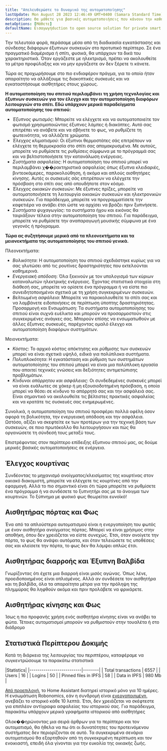 ```yaml
---
title: "Απελευθερώστε το δυναμικό της αυτοματοποίησης"
lastUpdate: Mon August 28 2023 12:46:49 GMT+0400 (Samara Standard Time)
description: Θα μάθετε για βασικές αυτοματοποιήσεις που κάνουν την καθημερινή ζωή ευκολότερη με το παράδειγμα ενός έξυπνου σπιτιού.
metaOptions: [Μάθετε]
defaultName: Εισαγωγήduction to open source solution for private smart homes
---
```


<RoboAcademyText>Την τελευταία φορά, περάσαμε μέσα από τη διαδικασία εγκατάστασης και σύνδεσης διάφορων έξυπνων συσκευών στο προτυπικό περίπτερο. Σε ένα πραγματικό διαμέρισμα ή σπίτι, φυσικά, θα υπάρχουν τα δικά του χαρακτηριστικά. Όταν εργάζεστε με ηλεκτρισμό, πρέπει να ακολουθείτε τα μέτρα προφύλαξης και να μην εργάζεστε αν δεν ξέρετε τι κάνετε.

Τώρα ας προχωρήσουμε στο πιο ενδιαφέρον πράγμα, για το οποίο ήταν απαραίτητο να αλλάξουμε τις διακοπτικές συσκευές και να εγκαταστήσουμε αισθητήρες στους χώρους.</RoboAcademyText>

**Η αυτοματοποίηση του σπιτιού περιλαμβάνει τη χρήση τεχνολογίας και έξυπνων συσκευών για τον έλεγχο και την αυτοματοποίηση διαφόρων λειτουργιών στο σπίτι. Εδώ υπάρχουν μερικά παραδείγματα αυτοματοποίησης του σπιτιού:**

* *Έξυπνος φωτισμός*: Μπορείτε να ελέγχετε και να αυτοματοποιείτε τον φωτισμό χρησιμοποιώντας έξυπνες λάμπες ή διακόπτες. Αυτό σας επιτρέπει να ανάβετε και να σβήνετε το φως, να ρυθμίζετε τη φωτεινότητα, να αλλάζετε χρώματα.
* *Έλεγχος κλιματισμού*: Οι έξυπνοι θερμοστάτες σάς επιτρέπουν να ελέγχετε τη θερμοκρασία στο σπίτι σας απομακρυσμένα. Με αυτούς, μπορείτε να ρυθμίσετε τις ρυθμίσεις σύμφωνα με το πρόγραμμά σας και να βελτιστοποιήσετε την κατανάλωση ενέργειας.
* *Συστήματα ασφαλείας*: Η αυτοματοποίηση του σπιτιού μπορεί να περιλαμβάνει χ��ρακτηριστικά ασφαλείας όπως έξυπνα κλειδαριές, βιντεοκάμερες, παρακολούθηση, ή ακόμα και απλούς αισθητήρες κίνησης. Αυτές οι συσκευές σάς επιτρέπουν να ελέγχετε την πρόσβαση στο σπίτι σας από οπουδήποτε στον κόσμο.
* *Έλεγχος οικιακών συσκευών*: Με έξυπνες πρίζες, μπορείτε να αυτοματοποιήσετε τη λειτουργία οικιακών συσκευών και ηλεκτρονικών συσκευών. Για παράδειγμα, μπορείτε να προγραμματίσετε την καφετιέρα να ανάβει έτσι ώστε να αρχίσει να βράζει πριν ξυπνήσετε.
* *Συστήματα ψυχαγωγίας*: τα συστήματα ήχου και εικόνας θα ταιριάξουν τέλεια στην αυτοματοποίηση του σπιτιού. Για παράδειγμα, μπορείτε να ρυθμίσετε την αναπαραγωγή μουσικής σύμφωνα με ένα γεγονός ή πρόγραμμα.

**Τώρα ας συζητήσουμε μερικά από τα πλεονεκτήματα και τα μειονεκτήματα της αυτοματοποίησης του σπιτιού γενικά.**

Πλεονεκτήματα:

* *Βολικότητα*: Η αυτοματοποίηση του σπιτιού σχεδιάστηκε κυρίως για να σας γλυτώσει από τις ρουτίνες δραστηριότητες που εκτελούνται καθημερινά.
* *Ενεργειακή απόδοση*: Όλα ξεκινούν με τον υπολογισμό των κύριων καταναλωτών ηλεκτρικής ενέργειας. Έχοντας στατιστικά στοιχεία στη διάθεσή σας, μπορείτε να ορίσετε ένα πρόγραμμα ή να είστε πιο συνειδητοποιημένοι σχετικά με τη χρήση συγκεκριμένων συσκευών.
* *Βελτιωμένη ασφάλεια*: Μπορείτε να παρακολουθείτε το σπίτι σας και να λαμβάνετε ειδοποιήσεις σε περίπτωση ύποπτης δραστηριότητας.
Προσαρμογή και Ενσωμάτωση: Τα συστήματα αυτοματοποίησης του σπιτιού είναι συχνά ευέλικτα και μπορούν να προσαρμοστούν στις συγκεκριμένες ανάγκες σας. Μπορούν επίσης να ενσωματωθούν με άλλες έξυπνες συσκευές, παρέχοντας ομαλό έλεγχο και αυτοματοποίηση διαφόρων συστημάτων.

Μειονεκτήματα:

* *Κόστος*: Το αρχικό κόστος απόκτησης και ρύθμισης των συσκευών μπορεί να είναι σχετικά υψηλό, ειδικά για πολύπλοκα συστήματα.
* *Πολυπλοκότητα*: Η εγκατάσταση και ρύθμιση των συστημάτων αυτοματοποίησης του σπιτιού μπορεί να είναι μια πολύπλοκη εργασία που απαιτεί τεχνικές γνώσεις και δεξιότητες αντιμετώπισης προβλημάτων.
* *Κίνδυνοι απόρρητου και ασφάλειας*: Οι συνδεδεμένες συσκευές μπορεί να είναι ευάλωτες σε χάκερ ή μη εξουσιοδοτημένη πρόσβαση, η οποία μπορεί να θέσει σε κίνδυνο το απόρρητό σας και την ασφάλειά σας. Είναι σημαντικό να ακολουθείτε τις βέλτιστες πρακτικές ασφαλείας και να κρατάτε τις συσκευές σας ενημερωμένες.

Συνολικά, η αυτοματοποίηση του σπιτιού προσφέρει πολλά οφέλη όσον αφορά τη βολικότητα, την ενεργειακή απόδοση και την ασφάλεια. Ωστόσο, αξίζει να σκεφτείτε εκ των προτέρων για την τεχνική βάση των συσκευών, σε ποιο πρωτόκολλο θα λειτουργήσουν και πώς θα οργανώσετε τη σύνδεσή τους μεταξύ τους.

Επιστρέφοντας στον περίπτερο επίδειξης έξυπνου σπιτιού μας, ας δούμε μερικές βασικές αυτοματοποιήσεις σε ενέργεια.

## Έλεγχος κουρτίνας

<LessonVideo :videos="[{src: 'https://crustipfs.info/ipfs/QmRMibK3Huppxfhvjk3Hs5NBn4ndFoxHHA2mJn22URnwf4', type: 'webm'}]" cover="smart-home-intro/assembling-smart-home-board-1.png" />

Συνδέοντας το μηχανισμό ανοίγματος/κλεισίματος της κουρτίνας στον οικιακό διακομιστή, μπορείτε να ελέγχετε τις κουρτίνες από την εφαρμογή. Αλλά το πιο σημαντικό είναι ότι τώρα μπορείτε να ρυθμίσετε ένα πρόγραμμα ή να συνδέσετε το ξυπνητήρι σας με το άνοιγμα των κουρτινών. Το ξύπνημα με φυσικό φως θεωρείται ευνοϊκό!

## Αισθητήρας πόρτας και Φως

<LessonVideo :videos="[{src: 'https://crustipfs.info/ipfs/QmR1WHAAdmPxSP2neFV8VhqFShbeVaYUsNLQ7n9Exh3JUz', type: 'webm'}]" cover="smart-home-intro/assembling-smart-home-board-1.png" />

Ένα από τα απλούστερα αυτοματισμού είναι η ενεργοποίηση του φωτός με έναν αισθητήρα ανοίγματος πόρτας. Μπορεί να είναι χρήσιμος στην αποθήκη, όπου δεν χρειάζεται να είστε συνεχώς. Έτσι, όταν ανοίγετε την πόρτα, το φως θα ανάψει αυτόματα, και όταν τελειώσετε τις υποθέσεις σας και κλείσετε την πόρτα, το φως δεν θα λάμψει απλώς έτσι.

## Αισθητήρας διαρροής και Έξυπνη Βαλβίδα

<LessonVideo :videos="[{src: 'https://crustipfs.info/ipfs/QmVEdwbE1wagebNybfneGKWpAPp3fyXBNnFRt2vduyMSCP', type: 'webm'}]" cover="smart-home-intro/assembling-smart-home-board-1.png" />

Γνωρίζοντας ότι έχετε μια διαρροή είναι μισός αγώνας. Όπως λένε, προειδοποιημένος είναι οπλισμένος. Αλλά αν συνδέσετε τον αισθητήρα και τη βαλβίδα, όλα τα απαραίτητα μέτρα για την πρόληψη της πλημμύρας θα ληφθούν ακόμα και πριν προλάβετε να φρικάρετε.

## Αισθητήρας κίνησης και Φως

<LessonVideo :videos="[{src: 'https://crustipfs.info/ipfs/QmWMAC3dUvuUg6Zxszoe3aJDatPCaw48QVSyujWyrhKJih', type: 'webm'}]" cover="smart-home-intro/assembling-smart-home-board-1.png" />

Ίσως η πιο προφανής χρήση ενός αισθητήρα κίνησης είναι να ανάβει τα φώτα. Τέτοιες αυτοματισμοί μπορούν να ρυθμιστούν στην τουαλέτα ή στο διάδρομο

## Στατιστικά Περίπτερου Δοκιμής

Κατά τη διάρκεια της λειτουργίας του περιπτέρου, καταφέραμε να συγκεντρώσουμε τα παρακάτω στατιστικά

|Statistics|
|--------------------------|--------|
| Total transactions       | 6557   |
| Users                    | 16     |
| Logins                   | 50     |
| Pinned files in IPFS     | 58     |
| Data in IPFS             | 980 Mb |

[Από προεπιλογή](https://www.home-assistant.io/integrations/recorder/), το Home Assistant διατηρεί ιστορικό μόνο για 10 ημέρες. Η ενσωμάτωση Robonomics, εάν η συνδρομή είναι [ενεργοποιημένη](https://dapp.robonomics.network/#/rws-activate), ανεβάζει το ιστορικό κάθε 10 λεπτά. Έτσι, δεν χρειάζεται να σκέφτεστε για επιπλέον αντίγραφα ασφαλείας του ιστορικού σας. Για παράδειγμα, παρακάτω υπάρχουν μερικά γραφήματα ιστορικού από αισθητήρες

<LessonImages figure figureCaption="Image 1. Turn on the boiler button" src="smart-home-intro/unleash-boiler.png" alt="Image 1. Turn on the boiler button"/>

<LessonImages figure figureCaption="Image 2. Temperature sensor" src="smart-home-intro/unleash-temperature.png" alt="Image 2. Temperature sensor"/>

<LessonImages figure figureCaption="Image 3. Humidity sensor" src="smart-home-intro/unleash-humidity.png" alt="Image 3. Humidity sensor"/>

Ολοκ��ηρώνοντας μια σειρά άρθρων για το περίπτερο και τον αυτοματισμό, θα ήθελα να πω ότι οι δυνατότητες του προτεινόμενου συστήματος δεν περιορίζονται σε αυτό. Τα συγκεκριμένα σενάρια αυτοματισμού θα εξαρτηθούν από τη συγκεκριμένη περίπτωση και τον ενοικιαστή, επειδή όλα γίνονται για την ευκολία της οικιακής ζωής.
